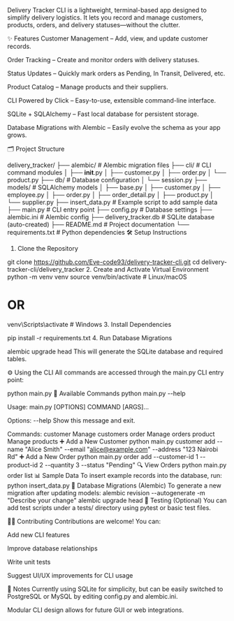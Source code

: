 
Delivery Tracker CLI is a lightweight, terminal-based app designed to simplify delivery logistics. It lets you record and manage customers, products, orders, and delivery statuses—without the clutter.

✨ Features
Customer Management – Add, view, and update customer records.

Order Tracking – Create and monitor orders with delivery statuses.

Status Updates – Quickly mark orders as Pending, In Transit, Delivered, etc.

Product Catalog – Manage products and their suppliers.

CLI Powered by Click – Easy-to-use, extensible command-line interface.

SQLite + SQLAlchemy – Fast local database for persistent storage.

Database Migrations with Alembic – Easily evolve the schema as your app grows.

🗂️ Project Structure

delivery_tracker/
├── alembic/            # Alembic migration files
├── cli/                # CLI command modules
│   ├── __init__.py
│   ├── customer.py
│   ├── order.py
│   └── product.py
├── db/                 # Database configuration
│   └── session.py
├── models/             # SQLAlchemy models
│   ├── base.py
│   ├── customer.py
│   ├── employee.py
│   ├── order.py
│   ├── order_detail.py
│   ├── product.py
│   └── supplier.py
├── insert_data.py      # Example script to add sample data
├── main.py             # CLI entry point
├── config.py           # Database settings
├── alembic.ini         # Alembic config
├── delivery_tracker.db # SQLite database (auto-created)
├── README.md           # Project documentation
└── requirements.txt    # Python dependencies
🛠️ Setup Instructions
1. Clone the Repository

git clone https://github.com/Eve-code93/delivery-tracker-cli.git
cd delivery-tracker-cli/delivery_tracker
2. Create and Activate Virtual Environment
python -m venv venv
source venv/bin/activate  # Linux/macOS
# OR
venv\Scripts\activate  # Windows
3. Install Dependencies

pip install -r requirements.txt
4. Run Database Migrations

alembic upgrade head
This will generate the SQLite database and required tables.

⚙️ Using the CLI
All commands are accessed through the main.py CLI entry point:

python main.py
🔹 Available Commands
python main.py --help

Usage: main.py [OPTIONS] COMMAND [ARGS]...

Options:
  --help  Show this message and exit.

Commands:
  customer   Manage customers
  order      Manage orders
  product    Manage products
➕ Add a New Customer
python main.py customer add --name "Alice Smith" --email "alice@example.com" --address "123 Nairobi Rd"
➕ Add a New Order
python main.py order add --customer-id 1 --product-id 2 --quantity 3 --status "Pending"
🔍 View Orders
python main.py order list
📊 Sample Data
To insert example records into the database, run:
python insert_data.py
🔄 Database Migrations (Alembic)
To generate a new migration after updating models:
alembic revision --autogenerate -m "Describe your change"
alembic upgrade head
🧪 Testing (Optional)
You can add test scripts under a tests/ directory using pytest or basic test files.

🙋‍♀️ Contributing
Contributions are welcome! You can:

Add new CLI features

Improve database relationships

Write unit tests

Suggest UI/UX improvements for CLI usage

📌 Notes
Currently using SQLite for simplicity, but can be easily switched to PostgreSQL or MySQL by editing config.py and alembic.ini.

Modular CLI design allows for future GUI or web integrations.
